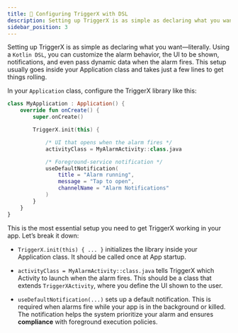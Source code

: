 ```yaml
---
title: 🧩 Configuring TriggerX with DSL
description: Setting up TriggerX is as simple as declaring what you want—literally. Using a `Kotlin DSL`
sidebar_position: 3
---
```


Setting up TriggerX is as simple as declaring what you want—literally. Using a `Kotlin DSL`, you can
customize the alarm behavior, the UI to be shown, notifications, and even pass dynamic data when the
alarm fires. This setup usually goes inside your Application class and takes just a few lines to get
things rolling.

In your `Application` class, configure the TriggerX library like this:

```kotlin
class MyApplication : Application() {
    override fun onCreate() {
        super.onCreate()

        TriggerX.init(this) {

            /* UI that opens when the alarm fires */
            activityClass = MyAlarmActivity::class.java

            /* Foreground-service notification */
            useDefaultNotification(
                title = "Alarm running",
                message = "Tap to open",
                channelName = "Alarm Notifications"
            )
        }
    }
}
```

This is the most essential setup you need to get TriggerX working in your app. Let’s break it down:

- `TriggerX.init(this) { ... }` initializes the library inside your Application class. It should be
  called once at App startup.

- `activityClass = MyAlarmActivity::class.java` tells TriggerX which Activity to launch when the
  alarm fires. This should be a class that extends `TriggerXActivity`, where you define the UI shown
  to the user.

- `useDefaultNotification(...)` sets up a default notification. This is required when alarms fire
  while your app is in the background or killed. The notification helps the system prioritize your
  alarm and ensures **compliance** with foreground execution policies.


